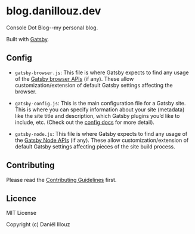# blog.danillouz.dev

Console Dot Blog--my personal blog.

Built with [Gatsby](https://www.gatsbyjs.org).

## Config

- `gatsby-browser.js`: This file is where Gatsby expects to find any usage of the [Gatsby browser APIs](https://www.gatsbyjs.org/docs/browser-apis/) (if any). These allow customization/extension of default Gatsby settings affecting the browser.

- `gatsby-config.js`: This is the main configuration file for a Gatsby site. This is where you can specify information about your site (metadata) like the site title and description, which Gatsby plugins you’d like to include, etc. (Check out the [config docs](https://www.gatsbyjs.org/docs/gatsby-config/) for more detail).

- `gatsby-node.js`: This file is where Gatsby expects to find any usage of the [Gatsby Node APIs](https://www.gatsbyjs.org/docs/node-apis/) (if any). These allow customization/extension of default Gatsby settings affecting pieces of the site build process.

## Contributing

Please read the [Contributing Guidelines](CONTRIBUTING.md) first.

## Licence

MIT License

Copyright (c) Daniël Illouz

